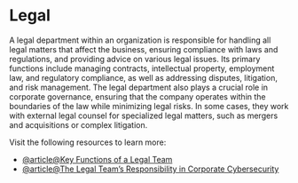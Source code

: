 # Legal

A legal department within an organization is responsible for handling all legal matters that affect the business, ensuring compliance with laws and regulations, and providing advice on various legal issues. Its primary functions include managing contracts, intellectual property, employment law, and regulatory compliance, as well as addressing disputes, litigation, and risk management. The legal department also plays a crucial role in corporate governance, ensuring that the company operates within the boundaries of the law while minimizing legal risks. In some cases, they work with external legal counsel for specialized legal matters, such as mergers and acquisitions or complex litigation.

Visit the following resources to learn more:

- [@article@Key Functions of a Legal Team](https://uk.practicallaw.thomsonreuters.com/w-009-3932?transitionType=Default&contextData=(sc.Default)&firstPage=true)
- [@article@The Legal Team’s Responsibility in Corporate Cybersecurity](https://www.trustwave.com/en-us/resources/blogs/trustwave-blog/expert-insight-the-legal-teams-responsibility-in-corporate-cybersecurity/)